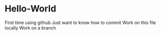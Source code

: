 # Hello-World
First time using github
Just want to know how to commit
Work on this file locally
Work on a branch

